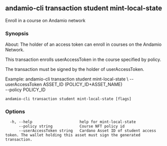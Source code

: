 ## andamio-cli transaction student mint-local-state

Enroll in a course on Andamio network

### Synopsis


About:
The holder of an access token can enroll in courses on the Andamio Network.

This transaction enrolls userAccessToken in the course specified by policy.

The transaction must be signed by the holder of userAccessToken.

Example:
  andamio-cli transaction student mint-local-state \ 
    --userAccessToken ASSET_ID (POLICY_ID+ASSET_NAME) \
    --policy POLICY_ID




```
andamio-cli transaction student mint-local-state [flags]
```

### Options

```
  -h, --help                     help for mint-local-state
      --policy string            Course NFT policy id
      --userAccessToken string   Cardano Asset ID of student access token. The wallet holding this asset must sign the generated transaction.
```


